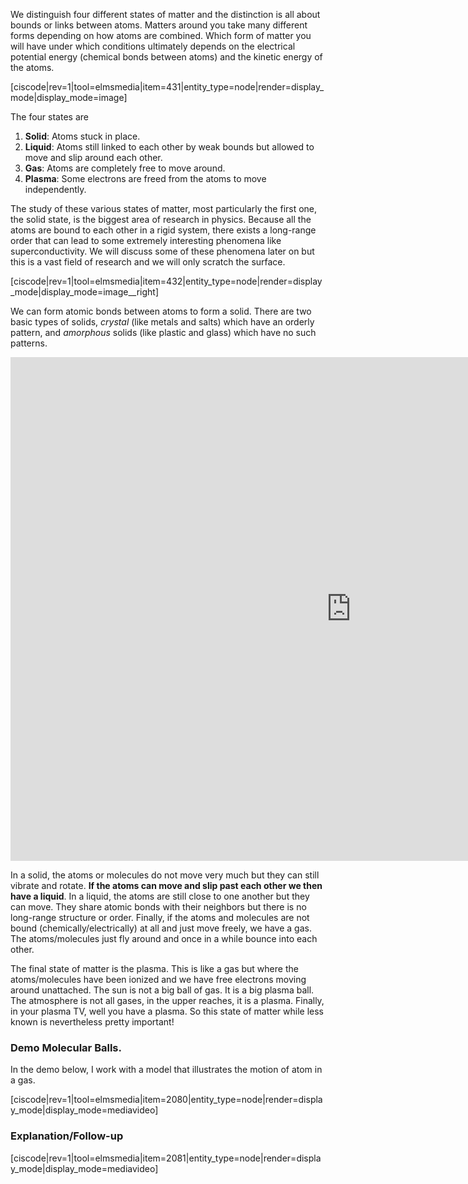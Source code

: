 We distinguish four different states of matter and the distinction is all about bounds or links between atoms. Matters around you take many different forms depending on how atoms are combined. Which form of matter you will have under which conditions ultimately depends on the electrical potential energy (chemical bonds between atoms) and the kinetic energy of the atoms.

[ciscode|rev=1|tool=elmsmedia|item=431|entity_type=node|render=display_mode|display_mode=image]

  
The four states are

1. **Solid**: Atoms stuck in place.
2. **Liquid**: Atoms still linked to each other by weak bounds but allowed to move and slip around each other.
3. **Gas**: Atoms are completely free to move around.
4. **Plasma**: Some electrons are freed from the atoms to move independently.

The study of these various states of matter, most particularly the first one, the solid state, is the biggest area of research in physics. Because all the atoms are bound to each other in a rigid system, there exists a long-range order that can lead to some extremely interesting phenomena like superconductivity. We will discuss some of these phenomena later on but this is a vast field of research and we will only scratch the surface.

[ciscode|rev=1|tool=elmsmedia|item=432|entity_type=node|render=display_mode|display_mode=image__right] 

We can form atomic bonds between atoms to form a solid. There are two basic types of solids, _crystal_ (like metals and salts) which have an orderly pattern, and _amorphous_ solids (like plastic and glass) which have no such patterns.

<iframe src="https://h5p.org/h5p/embed/79250" width="1090" height="806" frameborder="0" allowfullscreen="allowfullscreen"></iframe><script src="https://h5p.org/sites/all/modules/h5p/library/js/h5p-resizer.js" charset="UTF-8"></script>


In a solid, the atoms or molecules do not move very much but they can still vibrate and rotate. **If the atoms can move and slip past each other we then have a liquid**. In a liquid, the atoms are still close to one another but they can move. They share atomic bonds with their neighbors but there is no long-range structure or order. Finally, if the atoms and molecules are not bound (chemically/electrically) at all and just move freely, we have a gas. The atoms/molecules just fly around and once in a while bounce into each other.  
  
The final state of matter is the plasma. This is like a gas but where the atoms/molecules have been ionized and we have free electrons moving around unattached. The sun is not a big ball of gas. It is a big plasma ball. The atmosphere is not all gases, in the upper reaches, it is a plasma. Finally, in your plasma TV, well you have a plasma. So this state of matter while less known is nevertheless pretty important!

### Demo Molecular Balls.

In the demo below, I work with a model that illustrates the motion of atom in a gas.

[ciscode|rev=1|tool=elmsmedia|item=2080|entity_type=node|render=display_mode|display_mode=mediavideo]

### Explanation/Follow-up

[ciscode|rev=1|tool=elmsmedia|item=2081|entity_type=node|render=display_mode|display_mode=mediavideo]